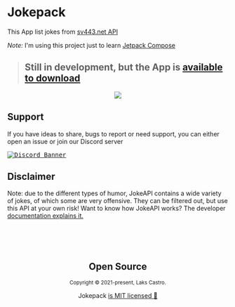 # Jokepack

This App list jokes from [sv443.net API](https://sv443.net/jokeapi/v2/)

_Note:_ I'm using this project just to learn [Jetpack Compose](https://developer.android.com/jetpack/compose)

> ## Still in development, but the App is [available to download](https://github.com/LaksCastro/jokepack/releases/download/v0.1.0/app-release.apk)

<p align="center">  
  <kbd>
    <img src="https://user-images.githubusercontent.com/51419598/144769747-744fe5ab-9813-402f-99ac-b8096d2de968.gif">
  </kbd>
</p>

## Support

If you have ideas to share, bugs to report or need support, you can either open an issue or join our Discord server

<a href="https://discord.gg/86GDERXZNS">
  <kbd><img src="https://discordapp.com/api/guilds/771498135188799500/widget.png?style=banner2" alt="Discord Banner"/></kbd>
</a>

## Disclaimer

Note: due to the different types of humor, JokeAPI contains a wide variety of jokes, of which some are very offensive. They can be filtered out, but use this API at your own risk!
Want to know how JokeAPI works? The developer [documentation explains it.](https://github.com/Sv443/JokeAPI/blob/version/2.4.0/dev/docs/home.md#readme)

<br><br><br>

<h2 align="center">
  Open Source
</h2>
<p align="center">
  <sub>Copyright © 2021-present, Laks Castro.</sub>
</p>
<p align="center">Jokepack <a href="https://github.com/LaksCastro/jokepack/blob/master/LICENSE.md">is MIT licensed 💖</a></p>
